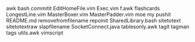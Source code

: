 awk
bash
commitit
EditHomeFile.vim
Exec.vim
f.awk
flashcards
LongestLine.vim
MasterBoxer.vim
MasterPadder.vim
moe
my
pushit
README.md
removefromfilename
repoinit
SharedLibrary.bash
sitetotext
sitetotextraw
slapfilename
SocketConnect.java
tablesonly.awk
tagit
tagman
tags
utils.awk
vimscript
